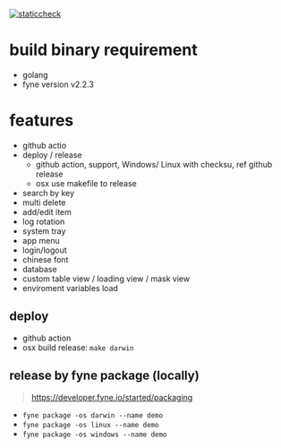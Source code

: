 [![staticcheck](https://github.com/jhaoheng/appconsole/actions/workflows/staticcheck.yml/badge.svg?branch=master)](https://github.com/jhaoheng/appconsole/actions/workflows/staticcheck.yml)

# build binary requirement
- golang
- fyne version v2.2.3

# features
- github actio
- deploy / release 
    - github action, support, Windows/ Linux with checksu, ref github release
    - osx use makefile to release
- search by key
- multi delete
- add/edit item
- log rotation
- system tray
- app menu
- login/logout
- chinese font
- database
- custom table view / loading view / mask view
- enviroment variables load

## deploy
- github action
- osx build release: `make darwin`

## release by fyne package (locally)
> https://developer.fyne.io/started/packaging

- `fyne package -os darwin --name demo`
- `fyne package -os linux --name demo`
- `fyne package -os windows --name demo`